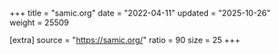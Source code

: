 +++
title = "samic.org"
date = "2022-04-11"
updated = "2025-10-26"
weight = 25509

[extra]
source = "https://samic.org/"
ratio = 90
size = 25
+++
